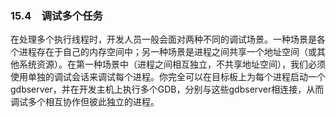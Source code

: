 ### 15.4　调试多个任务

在处理多个执行线程时，开发人员一般会面对两种不同的调试场景。一种场景是各个进程存在于自己的内存空间中；另一种场景是进程之间共享一个地址空间（或其他系统资源）。在第一种场景中（进程之间相互独立，不共享地址空间），我们必须使用单独的调试会话来调试每个进程。你完全可以在目标板上为每个进程启动一个gdbserver，并在开发主机上执行多个GDB，分别与这些gdbserver相连接，从而调试多个相互协作但彼此独立的进程。

